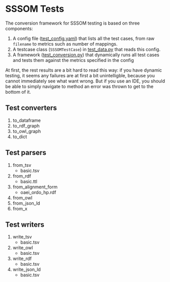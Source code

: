 # SSSOM Tests

The conversion framework for SSSOM testing is based on three components:
1. A config file ([test_config.yaml](test_config.yaml)) that lists all the test cases, from 
raw `filename` to metrics such as number of mappings.
2. A testcase class (`SSSOMTestCase`) in [test_data.py](test_data.py) that reads this config.
3. A framework ([test_conversion.py](test_conversion.py)) that dynamically runs all test cases and tests them against the metrics specified
in the config

At first, the rest results are a bit hard to read this way: if you have dynamic testing, it seems
any failures are at first a bit unintelligble, because you cannot immediately see what want wrong.
But if you use an IDE, you should be able to simply navigate to method an error was thrown to get
to the bottom of it.

## Test converters
1. to_dataframe
2. to_rdf_graph
3. to_owl_graph
4. to_dict

## Test parsers

1. from_tsv
   - basic.tsv
2. from_rdf
   - basic.ttl
3. from_alignment_form
   - oaei_ordo_hp.rdf
4. from_owl
5. from_json_ld
6. from_x

## Test writers

1. write_tsv
   - basic.tsv
2. write_owl
   - basic.tsv
3. write_rdf
   - basic.tsv
4. write_json_ld
   - basic.tsv